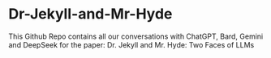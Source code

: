 # Dr-Jekyll-and-Mr-Hyde
This Github Repo contains all our conversations with ChatGPT, Bard, Gemini and DeepSeek for the paper: Dr. Jekyll and Mr. Hyde: Two Faces of LLMs
